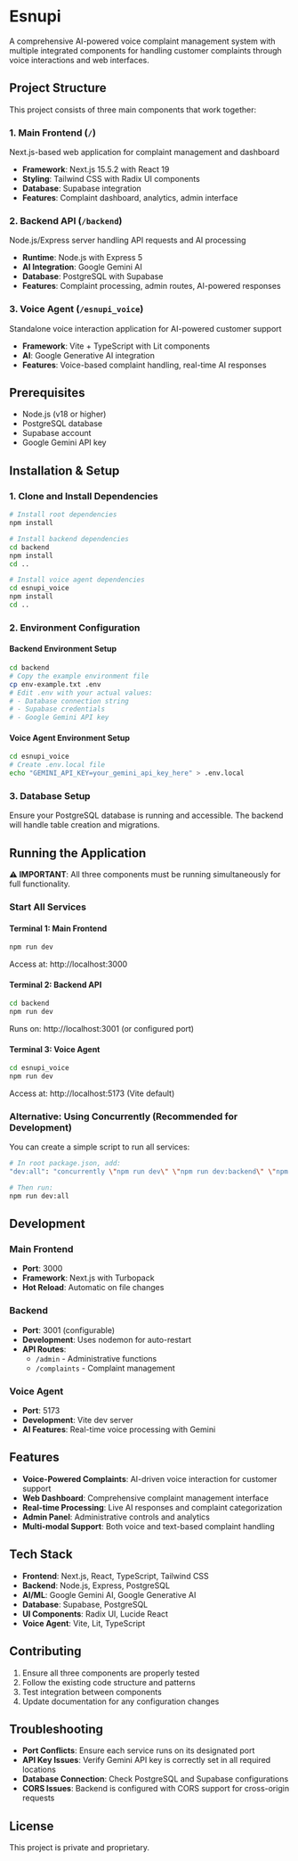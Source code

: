 # Esnupi

A comprehensive AI-powered voice complaint management system with multiple integrated components for handling customer complaints through voice interactions and web interfaces.

## Project Structure

This project consists of three main components that work together:

### 1. Main Frontend (`/`)
Next.js-based web application for complaint management and dashboard
- **Framework**: Next.js 15.5.2 with React 19
- **Styling**: Tailwind CSS with Radix UI components
- **Database**: Supabase integration
- **Features**: Complaint dashboard, analytics, admin interface

### 2. Backend API (`/backend`)
Node.js/Express server handling API requests and AI processing
- **Runtime**: Node.js with Express 5
- **AI Integration**: Google Gemini AI
- **Database**: PostgreSQL with Supabase
- **Features**: Complaint processing, admin routes, AI-powered responses

### 3. Voice Agent (`/esnupi_voice`)
Standalone voice interaction application for AI-powered customer support
- **Framework**: Vite + TypeScript with Lit components
- **AI**: Google Generative AI integration
- **Features**: Voice-based complaint handling, real-time AI responses

## Prerequisites

- Node.js (v18 or higher)
- PostgreSQL database
- Supabase account
- Google Gemini API key

## Installation & Setup

### 1. Clone and Install Dependencies

```bash
# Install root dependencies
npm install

# Install backend dependencies
cd backend
npm install
cd ..

# Install voice agent dependencies
cd esnupi_voice
npm install
cd ..
```

### 2. Environment Configuration

#### Backend Environment Setup
```bash
cd backend
# Copy the example environment file
cp env-example.txt .env
# Edit .env with your actual values:
# - Database connection string
# - Supabase credentials
# - Google Gemini API key
```

#### Voice Agent Environment Setup
```bash
cd esnupi_voice
# Create .env.local file
echo "GEMINI_API_KEY=your_gemini_api_key_here" > .env.local
```

### 3. Database Setup
Ensure your PostgreSQL database is running and accessible. The backend will handle table creation and migrations.

## Running the Application

**⚠️ IMPORTANT**: All three components must be running simultaneously for full functionality.

### Start All Services

#### Terminal 1: Main Frontend
```bash
npm run dev
```
Access at: http://localhost:3000

#### Terminal 2: Backend API
```bash
cd backend
npm run dev
```
Runs on: http://localhost:3001 (or configured port)

#### Terminal 3: Voice Agent
```bash
cd esnupi_voice
npm run dev
```
Access at: http://localhost:5173 (Vite default)

### Alternative: Using Concurrently (Recommended for Development)

You can create a simple script to run all services:

```bash
# In root package.json, add:
"dev:all": "concurrently \"npm run dev\" \"npm run dev:backend\" \"npm run dev:voice\""

# Then run:
npm run dev:all
```

## Development

### Main Frontend
- **Port**: 3000
- **Framework**: Next.js with Turbopack
- **Hot Reload**: Automatic on file changes

### Backend
- **Port**: 3001 (configurable)
- **Development**: Uses nodemon for auto-restart
- **API Routes**:
  - `/admin` - Administrative functions
  - `/complaints` - Complaint management

### Voice Agent
- **Port**: 5173
- **Development**: Vite dev server
- **AI Features**: Real-time voice processing with Gemini

## Features

- **Voice-Powered Complaints**: AI-driven voice interaction for customer support
- **Web Dashboard**: Comprehensive complaint management interface
- **Real-time Processing**: Live AI responses and complaint categorization
- **Admin Panel**: Administrative controls and analytics
- **Multi-modal Support**: Both voice and text-based complaint handling

## Tech Stack

- **Frontend**: Next.js, React, TypeScript, Tailwind CSS
- **Backend**: Node.js, Express, PostgreSQL
- **AI/ML**: Google Gemini AI, Google Generative AI
- **Database**: Supabase, PostgreSQL
- **UI Components**: Radix UI, Lucide React
- **Voice Agent**: Vite, Lit, TypeScript

## Contributing

1. Ensure all three components are properly tested
2. Follow the existing code structure and patterns
3. Test integration between components
4. Update documentation for any configuration changes

## Troubleshooting

- **Port Conflicts**: Ensure each service runs on its designated port
- **API Key Issues**: Verify Gemini API key is correctly set in all required locations
- **Database Connection**: Check PostgreSQL and Supabase configurations
- **CORS Issues**: Backend is configured with CORS support for cross-origin requests

## License

This project is private and proprietary.
